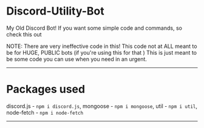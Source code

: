 # Discord-Utility-Bot

My Old Discord Bot! If you want some simple code and commands, so check this out 

NOTE: There are very ineffective code in this! This code not at ALL meant to be for HUGE, PUBLIC bots (if you're using this for that ) This is just meant to be some code you can use when you need in an urgent.

-------------------------------------------------------------
# Packages used 

discord.js - ```npm i discord.js```,
mongoose - ```npm i mongoose```,
util - ```npm i util```,
node-fetch - ```npm i node-fetch```

-------------------------------------------------------------
